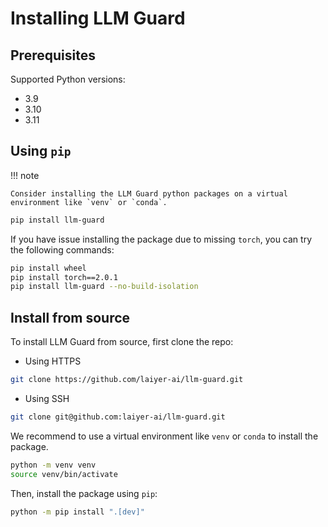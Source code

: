 # Installing LLM Guard

## Prerequisites

Supported Python versions:

- 3.9
- 3.10
- 3.11

## Using `pip`

!!! note

    Consider installing the LLM Guard python packages on a virtual environment like `venv` or `conda`.

```bash
pip install llm-guard
```

If you have issue installing the package due to missing `torch`, you can try the following commands:

```bash
pip install wheel
pip install torch==2.0.1
pip install llm-guard --no-build-isolation
```

## Install from source

To install LLM Guard from source, first clone the repo:

- Using HTTPS
```bash
git clone https://github.com/laiyer-ai/llm-guard.git
```
- Using SSH
```bash
git clone git@github.com:laiyer-ai/llm-guard.git
```

We recommend to use a virtual environment like `venv` or `conda` to install the package.

```bash
python -m venv venv
source venv/bin/activate
```

Then, install the package using `pip`:

```bash
python -m pip install ".[dev]"
```
